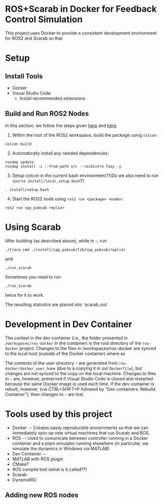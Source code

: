 # ROS+Scarab in Docker for Feedback Control Simulation
This project uses Docker to provide a consistent development environment for ROS2 and Scarab so that 

# Setup
## Install Tools
* Docker
* Visual Studio Code
  - Install recommended extensions


## Build and Run ROS2 Nodes
In this section, we follow the steps given [here](https://docs.ros.org/en/foxy/Tutorials/Beginner-Client-Libraries/Creating-Your-First-ROS2-Package.html#build-a-package) and [here](https://docs.ros.org/en/foxy/Tutorials/Beginner-Client-Libraries/Writing-A-Simple-Cpp-Publisher-And-Subscriber.html#build-and-run).

1. Within the root of the ROS2 workspace, build the package using `colcon`:
```
colcon build
```
2. Automatically install any needed dependencies:
```
rosdep update
rosdep install -i --from-path src --rosdistro foxy -y
```
3. Setup colcon in the current bash environment(?)(Do we also need to run `source install/local_setup.bash`?)
```
. install/setup.bash
```
4. Start the ROS2 node using `ros2 run <package> <node>`:
```
ros2 run cpp_pubsub replier
```

# Using Scarab

After building (as described above), while in `~`, run 
```
./trace_cmd ./install/cpp_pubsub/lib/cpp_pubsub/replier
```
and 
```
./run_scarab
```
Sometimes you need to run 
```
./run_scarab
```
twice for it to work. 

The resulting statistics are placed into `scarab_out


# Development in Dev Container

The context in the dev container (i.e., the folder presented in `/workspaces/ros-docker` in the container) is the root directory of the `ros-docker` project. Changes to the files in /workspaces/ros-docker are synced to the local host (outside of the Docker container) where as 

The contents of the user directory `~` are generated from `ros-docker/docker_user_home` (due to a copying it in our `Dockerfile`), but changes are not synced to the copy on the local machine. Changes to files in `~` are, however, preserved if Visual Studio Code is closed and restarted because the same Docker image is used each time. If the dev container is rebuilt, however, (via CTRL+SHIFT+P followed by "Dev containers: Rebuild Container"), then changes to `~` are lost. 

# Tools used by this project
* Docker -- Creates easily reproducible enviornments so that we can immediately spin-up new virtual machines that run Scarab and ROS.
* ROS -- Used to comunicate between controller running in a Docker container and a plant simulator running elsewhere (in particular, we simulate the dynamics in Windows via MATLAB)
* Dev Container -- 
* MATLAB with ROS plugin
* CMake?
* ROS compile tool (what is it called??)
* Scarab
* DynamoRIO


## Adding new ROS nodes